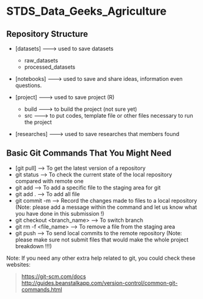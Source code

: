 # STDS_Data_Geeks_Agriculture

## Repository Structure 

- [datasets]    ---> used to save datasets
  - raw_datasets
  - processed_datasets

- [notebooks]   ---> used to save and share ideas, information even questions.

- [project]     ---> used to save project (R)
  - build ---> to build the project (not sure yet)
  - src   ---> to put codes, template file or other files necessary to run the project

- [researches]  ---> used to save researches that members found 
  
  
## Basic Git Commands That You Might Need
- [git pull]                          --> To get the latest version of a repository  
- git status                        --> To check the current state of the local repository compared with remote one  
- git add <file or directory name>  --> To add a specific file to the staging area for git  
- git add .                         --> To add all file  
- git commit -m <message>           --> Record the changes made to files to a local repository (Note: please add a message within the command and let us know what you have done in this submission !)  
- git checkout <branch_name>        --> To switch branch  
- git rm -f <file_name>             --> To remove a file from the staging area  
- git push                          --> To send local commits to the remote   repository (Note: please make sure not submit files that would make the whole project breakdown !!!)  

Note: If you need any other extra help related to git, you could check these websites:  
> https://git-scm.com/docs  
> http://guides.beanstalkapp.com/version-control/common-git-commands.html  
